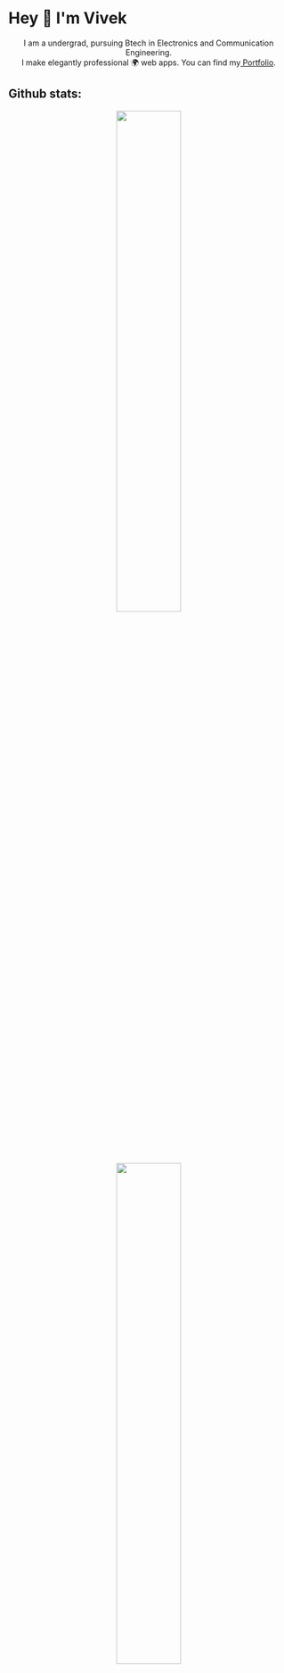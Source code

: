 # Hey 👋 I'm Vivek

<p align="center">I am a undergrad, pursuing Btech in Electronics and Communication Engineering.<br>
I make elegantly professional 🌍 web apps. You can find my<a href="https://vivekpatel17.github.io/Portfolio../"> Portfolio</a>. </p>


## Github stats:

<p align="center"> <img width="48%" src="https://github-readme-stats.vercel.app/api?username=vivekpatel17&show_icons=true&theme=tokyonight&hide=stars&include_all_commits=true" /></p>
<p align="center"> <img width="48%" src="https://github-readme-streak-stats.herokuapp.com/?user=vivekpatel17&theme=tokyonight" /> </p>

  
<!-- **vivekpatel17/vivekpatel17** is a ✨ _special_ ✨ repository because its `README.md` (this file) appears on your GitHub profile.

Here are some ideas to get you started: -->
<!-- - 🔭 I’m currently working on ... -->
- 🌱 I’m currently learning DSA and Backend
- 👯 I’m looking to collaborate on Fullstack
- ⚡ Fun fact: I like watching anime and playing badminton🏸.

<!-- - 🤔 I’m looking for help with ... -->
<!-- - 💬 Ask me about ... -->
<!-- - 📫 How to reach me: ... -->
<!-- - 😄 Pronouns: ... -->

